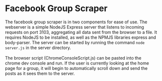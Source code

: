# Facebook Group Scraper
The facebook group scraper is in two components for ease of use. The webserver is a simple NodeJS Express server that listens to incoming requests on port 3103, aggregating all data sent from the browser to a file.
It requires NodeJS to be installed, as well as the NPMJS libraries express and body-parser. The server can be started by running the command `node server.js` in the server directory.
<br><br>
The browser script (ChromeConsoleScript.js) can be pasted into the chrome dev console and run. If the user is currently looking at the home page for a group, it will begin to automatically scroll down and send the posts as it sees them to the server.
